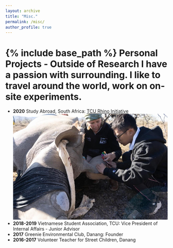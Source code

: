 ```yaml
---
layout: archive
title: "Misc."
permalink: /misc/
author_profile: true
---
```


{% include base_path %}
Personal Projects - Outside of Research
I have a passion with surrounding. I like to travel around the world, work on on-site experiments.
======
- **2020** Study Abroad, South Africa: [TCU Rhino Initiative](https://environment.tcu.edu/research-initiatives/rhino-conservation-in-south-africa/)
![](/images/rhino.jpg) 
- **2018-2019** Vietnamese Student Association, TCU: Vice President of Internal Affairs - Junior Advisor
- **2017** Greenie Environmental Club, Danang: Founder
- **2016-2017** Volunteer Teacher for Street Children, Danang